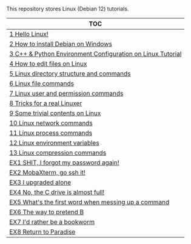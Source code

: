 This repository stores Linux (Debian 12) tutorials.

| TOC |
| --- |
| [1 Hello Linux!](/tutorials/1%20Hello%20Linux!.md) |
| [2 How to install Debian on Windows](/tutorials/2%20How%20to%20install%20Debian%20on%20Windows.md) |
| [3 C++ & Python Environment Configuration on Linux Tutorial](/tutorials/3%20C++%20&%20Python%20Environment%20Configuration%20on%20Linux%20Tutorial.md) |
| [4 How to edit files on Linux](/tutorials/4%20How%20to%20edit%20files%20on%20Linux.md) |
| [5 Linux directory structure and commands](/tutorials/5%20Linux%20directory%20structure%20and%20commands.md) |
| [6 Linux file commands](/tutorials/6%20Linux%20file%20commands.md) |
| [7 Linux user and permission commands](/tutorials/7%20Linux%20user%20and%20permission%20commands.md) |
| [8 Tricks for a real Linuxer](/tutorials/8%20Tricks%20for%20a%20real%20Linuxer.md) |
| [9 Some trivial contents on Linux](/tutorials/9%20Some%20trivial%20contents%20on%20Linux.md) |
| [10 Linux network commands](/tutorials/10%20Linux%20network%20commands.md) |
| [11 Linux process commands](/tutorials/11%20Linux%20process%20commands.md) |
| [12 Linux environment variables](/tutorials/12%20Linux%20environment%20variables.md) |
| [13 Linux compression commands](/tutorials/13%20Linux%20compression%20commands.md) |
| [EX1 SHIT, I forgot my password again!](/tutorials/EX1%20SHIT,%20I%20forgot%20my%20password%20again!.md) |
| [EX2 MobaXterm, go ssh it!](/tutorials/EX2%20MobaXterm,%20go%20ssh%20it!.md) |
| [EX3 I upgraded alone](/tutorials/EX3%20I%20upgraded%20alone.md) |
| [EX4 No, the C drive is almost full!](/tutorials/EX4%20No,%20the%20C%20drive%20is%20almost%20full!.md) |
| [EX5 What's the first word when messing up a command](/tutorials/EX5%20What's%20the%20first%20word%20when%20messing%20up%20a%20command.md) |
| [EX6 The way to pretend B](/tutorials/EX6%20The%20way%20to%20pretend%20B.md) |
| [EX7 I'd rather be a bookworm](/tutorials/EX7%20I'd%20rather%20be%20a%20bookworm.md) |
| [EX8 Return to Paradise](/tutorials/EX8%20Return%20to%20Paradise.md) |